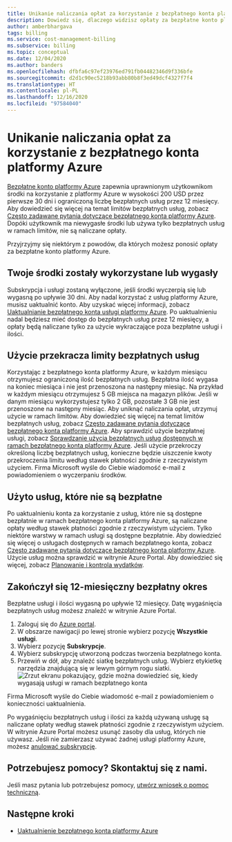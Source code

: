 ```yaml
---
title: Unikanie naliczania opłat za korzystanie z bezpłatnego konta platformy Azure
description: Dowiedz się, dlaczego widzisz opłaty za bezpłatne konto platformy Azure. Dowiedz się, jak uniknąć tych opłat.
author: amberbhargava
tags: billing
ms.service: cost-management-billing
ms.subservice: billing
ms.topic: conceptual
ms.date: 12/04/2020
ms.author: banders
ms.openlocfilehash: dfbfa6c97ef23976ed791fb04482346d9f336bfe
ms.sourcegitcommit: d2d1c90ec5218b93abb80b8f3ed49dcf4327f7f4
ms.translationtype: HT
ms.contentlocale: pl-PL
ms.lasthandoff: 12/16/2020
ms.locfileid: "97584040"
---
```

# <a name="avoid-charges-with-your-azure-free-account"></a>Unikanie naliczania opłat za korzystanie z bezpłatnego konta platformy Azure

[Bezpłatne konto platformy Azure](https://azure.microsoft.com/free/) zapewnia uprawnionym użytkownikom środki na korzystanie z platformy Azure w wysokości 200 USD przez pierwsze 30 dni i ograniczoną liczbę bezpłatnych usług przez 12 miesięcy. Aby dowiedzieć się więcej na temat limitów bezpłatnych usług, zobacz [Często zadawane pytania dotyczące bezpłatnego konta platformy Azure](https://azure.microsoft.com/free/free-account-faq/). Dopóki użytkownik ma niewygasłe środki lub używa tylko bezpłatnych usług w ramach limitów, nie są naliczane opłaty.

Przyjrzyjmy się niektórym z powodów, dla których możesz ponosić opłaty za bezpłatne konto platformy Azure.

## <a name="your-credit-runs-out-or-is-expired"></a>Twoje środki zostały wykorzystane lub wygasły

Subskrypcja i usługi zostaną wyłączone, jeśli środki wyczerpią się lub wygasną po upływie 30 dni. Aby nadal korzystać z usług platformy Azure, musisz uaktualnić konto. Aby uzyskać więcej informacji, zobacz [Uaktualnianie bezpłatnego konta usługi platformy Azure](upgrade-azure-subscription.md). Po uaktualnieniu nadal będziesz mieć dostęp do bezpłatnych usług przez 12 miesięcy, a opłaty będą naliczane tylko za użycie wykraczające poza bezpłatne usługi i ilości.

## <a name="usage-exceeds-the-limits-of-free-services"></a>Użycie przekracza limity bezpłatnych usług

Korzystając z bezpłatnego konta platformy Azure, w każdym miesiącu otrzymujesz ograniczoną ilość bezpłatnych usług. Bezpłatna ilość wygasa na koniec miesiąca i nie jest przenoszona na następny miesiąc. Na przykład w każdym miesiącu otrzymujesz 5 GB miejsca na magazyn plików. Jeśli w danym miesiącu wykorzystujesz tylko 2 GB, pozostałe 3 GB nie jest przenoszone na następny miesiąc. Aby uniknąć naliczania opłat, utrzymuj użycie w ramach limitów. Aby dowiedzieć się więcej na temat limitów bezpłatnych usług, zobacz [Często zadawane pytania dotyczące bezpłatnego konta platformy Azure](https://azure.microsoft.com/free/free-account-faq/). Aby sprawdzić użycie bezpłatnej usługi, zobacz [Sprawdzanie użycia bezpłatnych usług dostępnych w ramach bezpłatnego konta platformy Azure](check-free-service-usage.md). Jeśli użycie przekroczy określoną liczbę bezpłatnych usług, konieczne będzie uiszczenie kwoty przekroczenia limitu według stawek płatności zgodnie z rzeczywistym użyciem. Firma Microsoft wyśle do Ciebie wiadomość e-mail z powiadomieniem o wyczerpaniu środków.

## <a name="you-used-some-services-that-arent-free"></a>Użyto usług, które nie są bezpłatne

Po uaktualnieniu konta za korzystanie z usług, które nie są dostępne bezpłatnie w ramach bezpłatnego konta platformy Azure, są naliczane opłaty według stawek płatności zgodnie z rzeczywistym użyciem. Tylko niektóre warstwy w ramach usługi są dostępne bezpłatnie. Aby dowiedzieć się więcej o usługach dostępnych w ramach bezpłatnego konta, zobacz [Często zadawane pytania dotyczące bezpłatnego konta platformy Azure](https://azure.microsoft.com/free/free-account-faq/). Użycie usług można sprawdzić w witrynie Azure Portal. Aby dowiedzieć się więcej, zobacz [Planowanie i kontrola wydatków](../cost-management-billing-overview.md#plan-and-control-expenses).

## <a name="you-reached-the-end-of-your-free-12-months"></a>Zakończył się 12-miesięczny bezpłatny okres

Bezpłatne usługi i ilości wygasną po upływie 12 miesięcy. Datę wygaśnięcia bezpłatnych usług możesz znaleźć w witrynie Azure Portal.

1. Zaloguj się do [Azure portal](https://portal.azure.com).
1. W obszarze nawigacji po lewej stronie wybierz pozycję **Wszystkie usługi**.
1.  Wybierz pozycję **Subskrypcje**.
1.  Wybierz subskrypcję utworzoną podczas tworzenia bezpłatnego konta.
1.  Przewiń w dół, aby znaleźć siatkę bezpłatnych usług. Wybierz etykietkę narzędzia znajdującą się w lewym górnym rogu siatki.
    ![Zrzut ekranu pokazujący, gdzie można dowiedzieć się, kiedy wygasają usługi w ramach bezpłatnego konta](./media/avoid-charges-free-account/freeaccount-benefits-expiration-date.png)

Firma Microsoft wyśle do Ciebie wiadomość e-mail z powiadomieniem o konieczności uaktualnienia.

Po wygaśnięciu bezpłatnych usług i ilości za każdą używaną usługę są naliczane opłaty według stawek płatności zgodnie z rzeczywistym użyciem. W witrynie Azure Portal możesz usunąć zasoby dla usług, których nie używasz. Jeśli nie zamierzasz używać żadnej usługi platformy Azure, możesz [anulować subskrypcję](cancel-azure-subscription.md).

## <a name="need-help-contact-us"></a>Potrzebujesz pomocy? Skontaktuj się z nami.

Jeśli masz pytania lub potrzebujesz pomocy, [utwórz wniosek o pomoc techniczną](https://go.microsoft.com/fwlink/?linkid=2083458).

## <a name="next-steps"></a>Następne kroki
- [Uaktualnienie bezpłatnego konta platformy Azure](upgrade-azure-subscription.md)